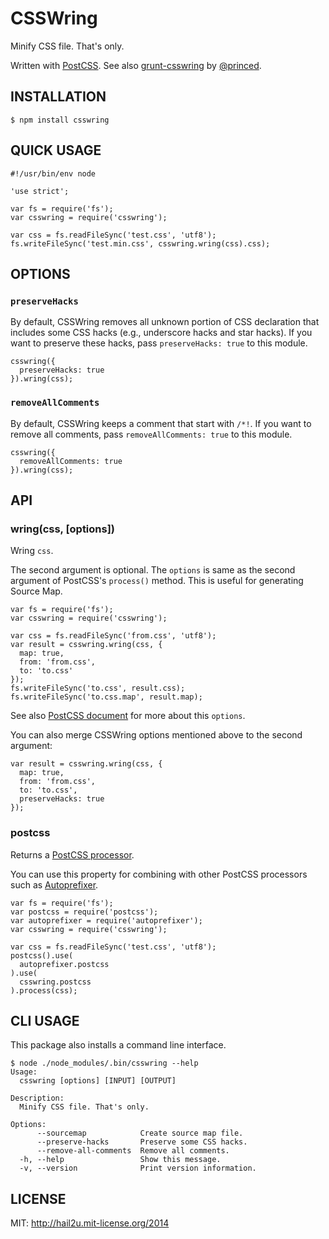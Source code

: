 CSSWring
========

Minify CSS file. That's only.

Written with [PostCSS][1]. See also [grunt-csswring][2] by [@princed][3].


INSTALLATION
------------

    $ npm install csswring


QUICK USAGE
-----------

    #!/usr/bin/env node
    
    'use strict';
    
    var fs = require('fs');
    var csswring = require('csswring');
    
    var css = fs.readFileSync('test.css', 'utf8');
    fs.writeFileSync('test.min.css', csswring.wring(css).css);


OPTIONS
-------

### `preserveHacks`

By default, CSSWring removes all unknown portion of CSS declaration that
includes some CSS hacks (e.g., underscore hacks and star hacks). If you want to
preserve these hacks, pass `preserveHacks: true` to this module.

    csswring({
      preserveHacks: true
    }).wring(css);


### `removeAllComments`

By default, CSSWring keeps a comment that start with `/*!`. If you want to
remove all comments, pass `removeAllComments: true` to this module.

    csswring({
      removeAllComments: true
    }).wring(css);


API
---

### wring(css, [options])

Wring `css`.

The second argument is optional. The `options` is same as the second argument of
PostCSS's `process()` method. This is useful for generating Source Map.

    var fs = require('fs');
    var csswring = require('csswring');
    
    var css = fs.readFileSync('from.css', 'utf8');
    var result = csswring.wring(css, {
      map: true,
      from: 'from.css',
      to: 'to.css'
    });
    fs.writeFileSync('to.css', result.css);
    fs.writeFileSync('to.css.map', result.map);

See also [PostCSS document][4] for more about this `options`.

You can also merge CSSWring options mentioned above to the second argument:

    var result = csswring.wring(css, {
      map: true,
      from: 'from.css',
      to: 'to.css',
      preserveHacks: true
    });


### postcss

Returns a [PostCSS processor][5].

You can use this property for combining with other PostCSS processors
such as [Autoprefixer][6].

    var fs = require('fs');
    var postcss = require('postcss');
    var autoprefixer = require('autoprefixer');
    var csswring = require('csswring');
    
    var css = fs.readFileSync('test.css', 'utf8');
    postcss().use(
      autoprefixer.postcss
    ).use(
      csswring.postcss
    ).process(css);


CLI USAGE
---------

This package also installs a command line interface.

    $ node ./node_modules/.bin/csswring --help
    Usage:
      csswring [options] [INPUT] [OUTPUT]
    
    Description:
      Minify CSS file. That's only.
    
    Options:
          --sourcemap            Create source map file.
          --preserve-hacks       Preserve some CSS hacks.
          --remove-all-comments  Remove all comments.
      -h, --help                 Show this message.
      -v, --version              Print version information.


LICENSE
-------

MIT: http://hail2u.mit-license.org/2014


[1]: https://github.com/postcss/postcss
[2]: https://github.com/princed/grunt-csswring
[3]: https://github.com/princed
[4]: https://github.com/postcss/postcss#source-map-1
[5]: https://github.com/postcss/postcss#processor
[6]: https://github.com/postcss/autoprefixer
